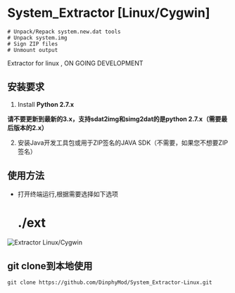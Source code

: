 # System_Extractor [Linux/Cygwin]
	# Unpack/Repack system.new.dat tools
	# Unpack system.img
	# Sign ZIP files
	# Unmount output

Extractor for linux , ON GOING DEVELOPMENT

## 安装要求

 1. Install **Python 2.7.x** 
    
 **请不要更新到最新的3.x，支持sdat2img和simg2dat的是python 2.7.x（需要最后版本的2.x）**
 
 2. 安装Java开发工具包或用于ZIP签名的JAVA SDK（不需要，如果您不想要ZIP签名）

## 使用方法

* 打开终端运行,根据需要选择如下选项

	# ./ext 

![Extractor Linux/Cygwin](https://github.com/DinphyMod/System_Extractor-Linux/blob/master/EXTRACTOR.PNG.png "EXTRACTOR")

## git clone到本地使用
	git clone https://github.com/DinphyMod/System_Extractor-Linux.git


